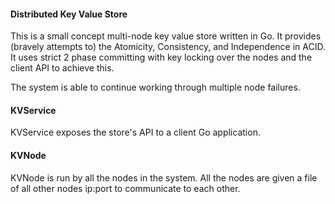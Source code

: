 #### Distributed Key Value Store

This is a small concept multi-node key value store written in Go. It provides (bravely attempts to) the Atomicity, Consistency, and Independence in ACID. It uses strict 2 phase committing with key locking over the nodes and the client API to achieve this.

The system is able to continue working through multiple node failures.

#### KVService

KVService exposes the store's API to a client Go application.

#### KVNode

KVNode is run by all the nodes in the system. All the nodes are given a file of all other nodes ip:port to communicate to each other.